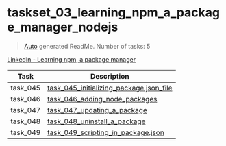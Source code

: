 # taskset_03_learning_npm_a_package_manager_nodejs

> [Auto](https://github.com/codeaprendiz/learn_fullstack/blob/main/home/php/intermediate/taskset_intermediate_php/task_004_createGlobalMarkdownTable/generate-readme.php) generated ReadMe. Number of tasks: 5

[LinkedIn - Learning npm, a package manager](https://www.linkedin.com/learning/learning-npm-a-package-manager)

| Task     | Description                                                                                                                         |
|----------|-------------------------------------------------------------------------------------------------------------------------------------|
| task_045 | [task_045_initializing_package.json_file](taskset_03_learning_npm_a_package_manager_nodejs/task_045_initializing_package.json_file) |
| task_046 | [task_046_adding_node_packages](taskset_03_learning_npm_a_package_manager_nodejs/task_046_adding_node_packages)                     |
| task_047 | [task_047_updating_a_package](taskset_03_learning_npm_a_package_manager_nodejs/task_047_updating_a_package)                         |
| task_048 | [task_048_uninstall_a_package](taskset_03_learning_npm_a_package_manager_nodejs/task_048_uninstall_a_package)                       |
| task_049 | [task_049_scripting_in_package.json](taskset_03_learning_npm_a_package_manager_nodejs/task_049_scripting_in_package.json)           |
